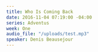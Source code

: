 ```yaml
---
title: Who Is Coming Back
date: 2016-11-04 07:19:00 -04:00
series: Adventus
week: One
audio_file: "/uploads/test.mp3"
speaker: Denis Beausejour
---
```


